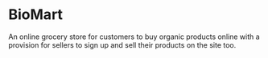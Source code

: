 # BioMart
An online grocery store for customers to buy organic products online with a provision for sellers to sign up and sell their products on the site too.
